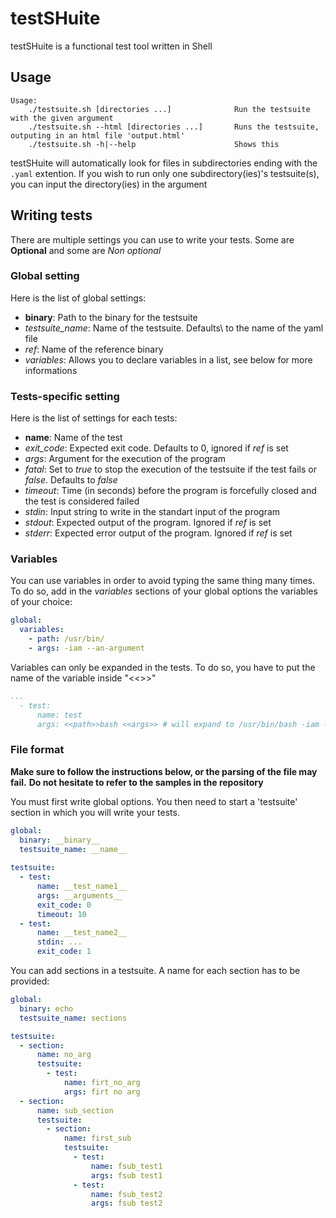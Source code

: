 # testSHuite

testSHuite is a functional test tool written in Shell

## Usage

```
Usage:
    ./testsuite.sh [directories ...]              Run the testsuite with the given argument
    ./testsuite.sh --html [directories ...]       Runs the testsuite, outputing in an html file 'output.html'
    ./testsuite.sh -h|--help                      Shows this
```

testSHuite will automatically look for files in subdirectories ending with the `.yaml` extention.
If you wish to run only one subdirectory(ies)'s testsuite(s), you can input the directory(ies) in the argument

## Writing tests

There are multiple settings you can use to write your tests. Some are **Optional** and some are *Non optional*

### Global setting

Here is the list of global settings:
 - **binary**: Path to the binary for the testsuite
 - *testsuite_name*: Name of the testsuite. Defaults\ to the name of the yaml file
 - *ref*: Name of the reference binary
 - *variables*: Allows you to declare variables in a list, see below for more informations

### Tests-specific setting

Here is the list of settings for each tests:
 - **name**: Name of the test
 - *exit_code*: Expected exit code. Defaults to 0, ignored if *ref* is set
 - *args*: Argument for the execution of the program
 - *fatal*: Set to *true* to stop the execution of the testsuite if the test fails or *false*. Defaults to *false*
 - *timeout*: Time (in seconds) before the program is forcefully closed and the test is considered failed
 - *stdin*: Input string to write in the standart input of the program
 - *stdout*: Expected output of the program. Ignored if *ref* is set
 - *stderr*: Expected error output of the program. Ignored if *ref* is set

### Variables

You can use variables in order to avoid typing the same thing many times.
To do so, add in the *variables* sections of your global options the variables of your choice:
```yaml
global:
  variables:
    - path: /usr/bin/
    - args: -iam --an-argument
```

Variables can only be expanded in the tests. To do so, you have to put the name of the variable inside "<<>>"
```yaml
...
  - test:
      name: test
      args: <<path>>bash <<args>> # will expand to /usr/bin/bash -iam --an-argument
```


### File format

**Make sure to follow the instructions below, or the parsing of the file may fail.**
**Do not hesitate to refer to the samples in the repository**

You must first write global options.
You then need to start a 'testsuite' section in which you will write your tests.
```yaml
global:
  binary: __binary__
  testsuite_name: __name__
 
testsuite:
  - test:
      name: __test_name1__
      args: __arguments__
      exit_code: 0
      timeout: 10
  - test:
      name: __test_name2__
      stdin: ...
      exit_code: 1
```

You can add sections in a testsuite. A name for each section has to be provided:
```yaml
global:
  binary: echo
  testsuite_name: sections

testsuite:
  - section:
      name: no_arg
      testsuite:
        - test:
            name: firt_no_arg
            args: firt no arg
  - section:
      name: sub_section
      testsuite:
        - section:
            name: first_sub
            testsuite:
              - test:
                  name: fsub_test1
                  args: fsub test1
              - test:
                  name: fsub_test2
                  args: fsub test2
```
